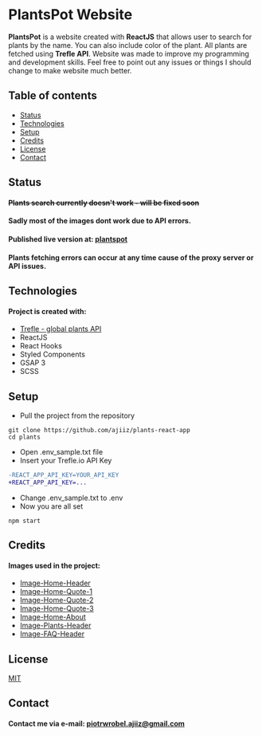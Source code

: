 # PlantsPot Website

**PlantsPot** is a website created with **ReactJS** that allows user to search for plants by the name.
You can also include color of the plant.
All plants are fetched using **Trefle API**.
Website was made to improve my programming and development skills. Feel free to point out any issues or things I should change to make website much better.
## Table of contents

* [Status](#status)
* [Technologies](#technologies)
* [Setup](#setup)
* [Credits](#credits)
* [License](#license)
* [Contact](#contact)

## Status
#### ~~Plants search currently doesn't work - will be fixed soon~~
#### Sadly most of the images dont work due to API errors.
#### Published live version at: [plantspot](https://plantspot.netlify.app)
#### Plants fetching errors can occur at any time cause of the proxy server or API issues.

## Technologies
#### Project is created with:
* [Trefle - global plants API](https://trefle.io/)
* ReactJS
* React Hooks
* Styled Components
* GSAP 3
* SCSS

## Setup
* Pull the project from the repository
```
git clone https://github.com/ajiiz/plants-react-app
cd plants
```
* Open .env_sample.txt file
* Insert your Trefle.io API Key
```diff
-REACT_APP_API_KEY=YOUR_API_KEY
+REACT_APP_API_KEY=...
```
* Change .env_sample.txt to .env
* Now you are all set
```
npm start
```

## Credits
#### Images used in the project:
* [Image-Home-Header](https://www.freepik.com/premium-photo/top-view-realistic-leaves-corners_5711083.htm#page=5&query=Plants&position=11)
* [Image-Home-Quote-1](https://unsplash.com/photos/Ws92xzbSris)
* [Image-Home-Quote-2](https://unsplash.com/photos/eA2z1JSzZFI)
* [Image-Home-Quote-3](https://unsplash.com/photos/bmM_IdLd1SA)
* [Image-Home-About](https://unsplash.com/photos/D5c_XKM2tkE)
* [Image-Plants-Header](https://unsplash.com/photos/RXT63r42ehg)
* [Image-FAQ-Header](https://unsplash.com/photos/WS5yjFjycNY)

## License
[MIT](https://choosealicense.com/licenses/mit/)

## Contact
#### Contact me via e-mail: piotrwrobel.ajiiz@gmail.com
